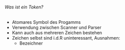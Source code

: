 ###### Was ist ein Token?
- Atomares Symbol des Progamms
- Verwendung zwischen Scanner und Parser
- Kann auch aus mehreren Zeichen bestehen
- Zeichen selbst sind i.d.R uninteressant, Ausnahmen:
	- Bezeichner